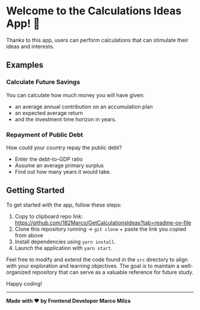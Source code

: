 # Welcome to the Calculations Ideas App! 👋

Thanks to this app, users can perform calculations that can stimulate their ideas and interests.

## Examples

### Calculate Future Savings

You can calculate how much money you will have given:

- an average annual contribution on an accumulation plan
- an expected average return
- and the investment time horizon in years.

### Repayment of Public Debt

How could your country repay the public debt?

- Enter the debt-to-GDP ratio
- Assume an average primary surplus
- Find out how many years it would take.

## Getting Started

To get started with the app, follow these steps:

1. Copy to clipboard repo link: https://github.com/182Marco/GetCalculationsIdeas?tab=readme-ov-file
2. Clone this repository running → `git clone` + paste the link you copied from above
3. Install dependencies using `yarn install`.
4. Launch the application with `yarn start`.

Feel free to modify and extend the code found in the `src` directory to align with your exploration and learning objectives. The goal is to maintain a well-organized repository that can serve as a valuable reference for future study.

Happy coding!

---

**Made with ❤️ by Frontend Developer Marco Milza**
